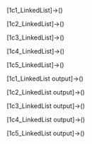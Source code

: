 [1c1_LinkedList]->()

[1c2_LinkedList]->()

[1c3_LinkedList]->()

[1c4_LinkedList]->()

[1c5_LinkedList]->()

[1c1_LinkedList output]->()

[1c2_LinkedList output]->()

[1c3_LinkedList output]->()

[1c4_LinkedList output]->()

[1c5_LinkedList output]->()
